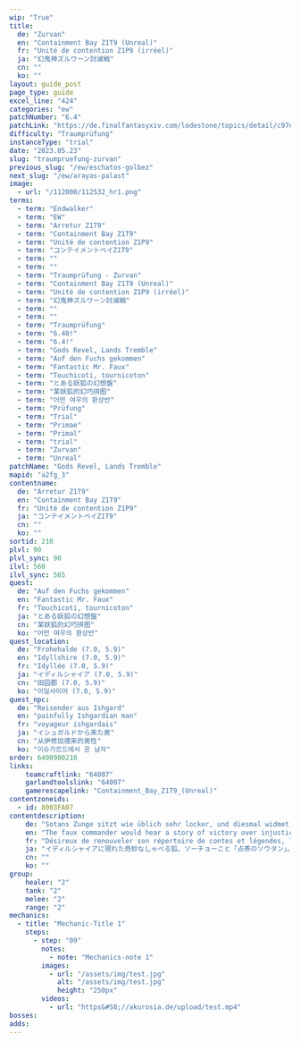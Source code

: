 ```yaml
---
wip: "True"
title:
  de: "Zurvan"
  en: "Containment Bay Z1T9 (Unreal)"
  fr: "Unité de contention Z1P9 (irréel)"
  ja: "幻鬼神ズルワーン討滅戦"
  cn: ""
  ko: ""
layout: guide_post
page_type: guide
excel_line: "424"
categories: "ew"
patchNumber: "6.4"
patchLink: "https://de.finalfantasyxiv.com/lodestone/topics/detail/c97ed61b865ca01da8c11dcc4ef16b09ef533132"
difficulty: "Traumprüfung"
instanceType: "trial"
date: "2023.05.23"
slug: "traumpruefung-zurvan"
previous_slug: "/ew/eschatos-golbez"
next_slug: "/ew/arayas-palast"
image:
  - url: "/112000/112532_hr1.png"
terms:
  - term: "Endwalker"
  - term: "EW"
  - term: "Arretur Z1T9"
  - term: "Containment Bay Z1T9"
  - term: "Unité de contention Z1P9"
  - term: "コンテイメントベイZ1T9"
  - term: ""
  - term: ""
  - term: "Traumprüfung - Zurvan"
  - term: "Containment Bay Z1T9 (Unreal)"
  - term: "Unité de contention Z1P9 (irréel)"
  - term: "幻鬼神ズルワーン討滅戦"
  - term: ""
  - term: ""
  - term: "Traumprüfung"
  - term: "6.40!"
  - term: "6.4!"
  - term: "Gods Revel, Lands Tremble"
  - term: "Auf den Fuchs gekommen"
  - term: "Fantastic Mr. Faux"
  - term: "Touchicoti, tournicoton"
  - term: "とある妖狐の幻想盤"
  - term: "某妖狐的幻巧拼图"
  - term: "어떤 여우의 환상반"
  - term: "Prüfung"
  - term: "Trial"
  - term: "Primae"
  - term: "Primal"
  - term: "trial"
  - term: "Zurvan"
  - term: "Unreal"
patchName: "Gods Revel, Lands Tremble"
mapid: "a2fg_3"
contentname:
  de: "Arretur Z1T9"
  en: "Containment Bay Z1T9"
  fr: "Unité de contention Z1P9"
  ja: "コンテイメントベイZ1T9"
  cn: ""
  ko: ""
sortid: 210
plvl: 90
plvl_sync: 90
ilvl: 560
ilvl_sync: 565
quest:
  de: "Auf den Fuchs gekommen"
  en: "Fantastic Mr. Faux"
  fr: "Touchicoti, tournicoton"
  ja: "とある妖狐の幻想盤"
  cn: "某妖狐的幻巧拼图"
  ko: "어떤 여우의 환상반"
quest_location:
  de: "Frohehalde (7.0, 5.9)"
  en: "Idyllshire (7.0, 5.9)"
  fr: "Idyllée (7.0, 5.9)"
  ja: "イディルシャイア (7.0, 5.9)"
  cn: "田园郡 (7.0, 5.9)"
  ko: "이딜샤이어 (7.0, 5.9)"
quest_npc:
  de: "Reisender aus Ishgard"
  en: "painfully Ishgardian man"
  fr: "voyageur ishgardais"
  ja: "イシュガルドから来た男"
  cn: "从伊修加德来的男性"
  ko: "이슈가르드에서 온 남자"
order: 6400900210
links:
    teamcraftlink: "64007"
    garlandtoolslink: "64007"
    gamerescapelink: "Containment_Bay_Z1T9_(Unreal)"
contentzoneids:
  - id: 8003FA07
contentdescription:
    de: "Sotans Zunge sitzt wie üblich sehr locker, und diesmal widmet er sich der epischen Schlacht gegen den mächtigen Zurvan.<br/><br/>Mit blumingen Worten lässt er den Dämon der Kriegstriade wiederauferstehen, auf dass du dich erneut mit ihm messen kannst!"
    en: "The faux commander would hear a story of victory over injustice, and you immediately envision the nightmarish aspect of Zurvan, the Demon. This pillar of the Warring Triad was called forth to triumph over the wicked, but your memory of the eikon's incarnation runs thick with only fury and malevolence..."
    fr: "Désireux de renouveler son répertoire de contes et légendes, le Zuijû Sotan, un renard plus connu sous son surnom de “président”, vous a demandé de lui narrer vos batailles épiques contre les Primordiaux. Tout à coup, votre combat contre Zurvan, le Démon de Méracydia, vous revient en mémoire... Terrassez-le afin de satisfaire la soif d'émotions fortes de votre ami à fourrure!"
    ja: "イディルシャイアに現れた奇妙なしゃべる狐、ソーチョーこと「点茶のソウタン」。茶飲み話のネタを求める彼のため、激闘の記憶を蘇らせよ。<br/><br/>此度、語るは鬼神ズルワーンとの死闘。善悪の狭間で打ち交わされる刃、永劫の勝利を手にするは鬼神か、冒険者か。いま幻の激闘が語られる。"
    cn: ""
    ko: ""
group:
    healer: "2"
    tank: "2"
    melee: "2"
    range: "2"
mechanics:
  - title: "Mechanic-Title 1"
    steps:
      - step: "09"
        notes:
          - note: "Mechanics-note 1"
        images:
          - url: "/assets/img/test.jpg"
            alt: "/assets/img/test.jpg"
            height: "250px"
        videos:
          - url: "https&#58;//akurosia.de/upload/test.mp4"
bosses:
adds:
---
```

